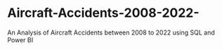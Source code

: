 # Aircraft-Accidents-2008-2022-
An Analysis of Aircraft Accidents between 2008 to 2022 using SQL and Power BI
